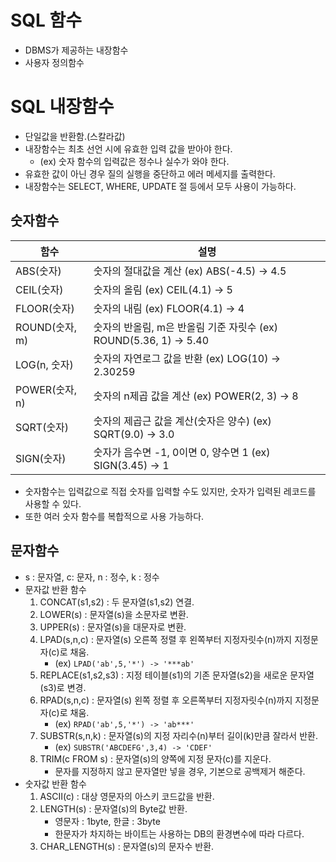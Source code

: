 # SQL 함수
- DBMS가 제공하는 내장함수
- 사용자 정의함수

# SQL 내장함수
- 단일값을 반환함.(스칼라값)
- 내장함수는 최초 선언 시에 유효한 입력 값을 받아야 한다.
    - (ex) 숫자 함수의 입력값은 정수나 실수가 와야 한다.
- 유효한 값이 아닌 경우 질의 실행을 중단하고 에러 메세지를 출력한다.
- 내장함수는 SELECT, WHERE, UPDATE 절 등에서 모두 사용이 가능하다.

## 숫자함수
| 함수           | 설명                                               |
|--------------|--------------------------------------------------|
| ABS(숫자)      | 숫자의 절대값을 계산 (ex) ABS(-4.5) -> 4.5                  |
| CEIL(숫자)     | 숫자의 올림 (ex) CEIL(4.1) -> 5             |
| FLOOR(숫자)    | 숫자의 내림 (ex) FLOOR(4.1) -> 4            |
| ROUND(숫자, m) | 숫자의 반올림, m은 반올림 기준 자릿수 (ex) ROUND(5.36, 1) -> 5.40 |
| LOG(n, 숫자)   | 숫자의 자연로그 값을 반환 (ex) LOG(10) -> 2.30259             |
| POWER(숫자, n) | 숫자의 n제곱 값을 계산 (ex) POWER(2, 3) -> 8                |
| SQRT(숫자)     | 숫자의 제곱근 값을 계산(숫자은 양수) (ex) SQRT(9.0) -> 3.0        |
| SIGN(숫자)     | 숫자가 음수면 -1, 0이면 0, 양수면 1 (ex) SIGN(3.45) -> 1      |

- 숫자함수는 입력값으로 직접 숫자를 입력할 수도 있지만, 숫자가 입력된 레코드를 사용할 수 있다.
- 또한 여러 숫자 함수를 복합적으로 사용 가능하다.

## 문자함수
- s : 문자열, c: 문자, n : 정수, k : 정수
- 문자값 반환 함수
    1. CONCAT(s1,s2) : 두 문자열(s1,s2) 연결.
    2. LOWER(s) : 문자열(s)을 소문자로 변환.
    3. UPPER(s) : 문자열(s)을 대문자로 변환.
    4. LPAD(s,n,c) : 문자열(s) 오른쪽 정렬 후 왼쪽부터 지정자릿수(n)까지 지정문자(c)로 채움.
        - (ex) `LPAD('ab',5,'*') -> '***ab' `
    5. REPLACE(s1,s2,s3) : 지정 테이블(s1)의 기존 문자열(s2)을 새로운 문자열(s3)로 변경.
    6. RPAD(s,n,c) : 문자열(s) 왼쪽 정렬 후 오른쪽부터 지정자릿수(n)까지 지정문자(c)로 채움.
        - (ex) `RPAD('ab',5,'*') -> 'ab***'`
    7. SUBSTR(s,n,k) : 문자열(s)의 지정 자리수(n)부터 길이(k)만큼 잘라서 반환.
        - (ex) `SUBSTR('ABCDEFG',3,4) -> 'CDEF'`
    8. TRIM(c FROM s) : 문자열(s)의 양쪽에 지정 문자(c)를 지운다.
        - 문자를 지정하지 않고 문자열만 넣을 경우, 기본으로 공백제거 해준다.
- 숫자값 반환 함수
    1. ASCII(c) : 대상 영문자의 아스키 코드값을 반환.
    2. LENGTH(s) : 문자열(s)의 Byte값 반환.
        - 영문자 : 1byte, 한글 : 3byte
        - 한문자가 차지하는 바이트는 사용하는 DB의 환경변수에 따라 다르다.
    3. CHAR_LENGTH(s) : 문자열(s)의 문자수 반환.
